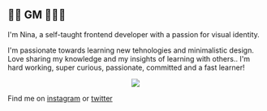 ## 👋🏻 GM 👩🏻‍💻

I'm Nina, a self-taught frontend developer with a passion for visual identity.

I'm passionate towards learning new tehnologies and minimalistic design. Love sharing my knowledge and my insights of learning with others.. I'm hard working, super curious, passionate, committed and a fast learner!

<p align="center">
  <a href="https://skillicons.dev">
    <img src="https://skillicons.dev/icons?i=git,github,html,css,sass,md,js,react,nextjs,figma,discord,vscode" />
  </a>
</p>

Find me on [instagram](https://instagram.com/nina.codes) or [twitter](https://twitter.com/ninaxweb3)
